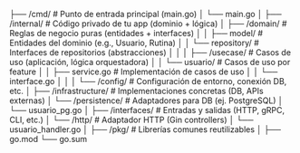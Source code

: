├── /cmd/ # Punto de entrada principal (main.go)
│ └── main.go
│
├── /internal/ # Código privado de tu app (dominio + lógica)
│ ├── /domain/ # Reglas de negocio puras (entidades + interfaces)
│ │ ├── model/ # Entidades del dominio (e.g., Usuario, Rutina)
│ │ └── repository/ # Interfaces de repositorios (abstracciones)
│ │
│ ├── /usecase/ # Casos de uso (aplicación, lógica orquestadora)
│ │ └── usuario/ # Casos de uso por feature
│ │ ├── service.go # Implementación de casos de uso
│ │ └── interface.go
│ │
│ └── /config/ # Configuración de entorno, conexión DB, etc.
│
├── /infrastructure/ # Implementaciones concretas (DB, APIs externas)
│ └── /persistence/ # Adaptadores para DB (ej. PostgreSQL)
│ └── usuario_pg.go
│
├── /interfaces/ # Entradas y salidas (HTTP, gRPC, CLI, etc.)
│ └── /http/ # Adaptador HTTP (Gin controllers)
│ └── usuario_handler.go
│
├── /pkg/ # Librerías comunes reutilizables
│
├── go.mod
└── go.sum
